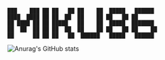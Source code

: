 ```
███    ███ ██ ██   ██ ██    ██  █████   ██████  
████  ████ ██ ██  ██  ██    ██ ██   ██ ██       
██ ████ ██ ██ █████   ██    ██  █████  ███████  
██  ██  ██ ██ ██  ██  ██    ██ ██   ██ ██    ██ 
██      ██ ██ ██   ██  ██████   █████   ██████ 
```

![Anurag's GitHub stats](https://github-readme-stats.vercel.app/api?username=miku86&count_private=true&show_icons=true&theme=monokai)
